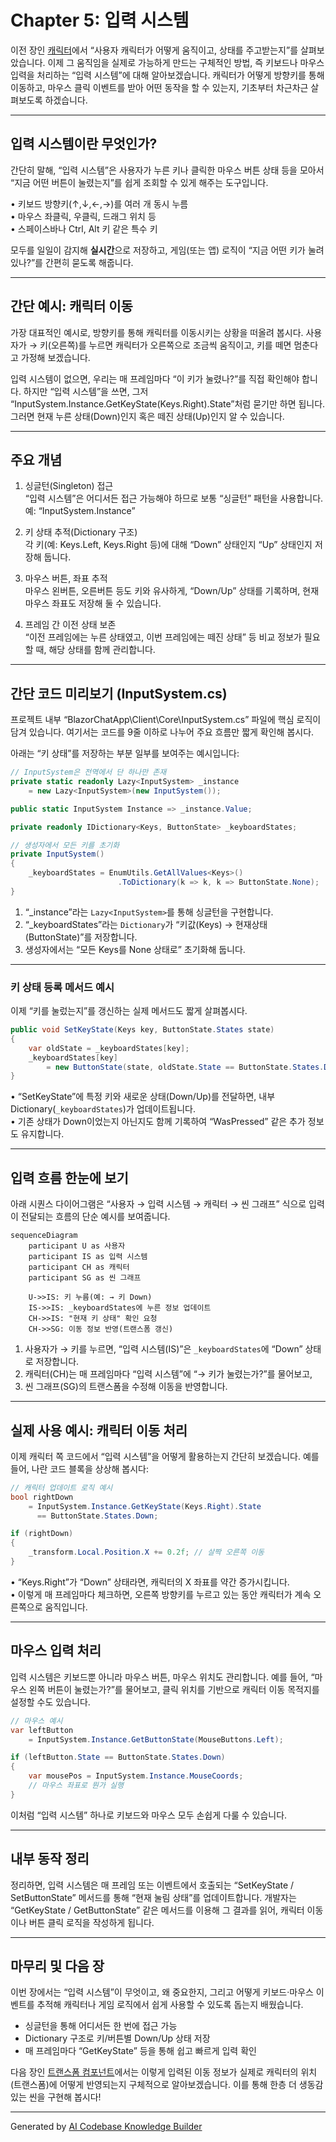 # Chapter 5: 입력 시스템

이전 장인 [캐릭터](04_캐릭터_.md)에서 “사용자 캐릭터가 어떻게 움직이고, 상태를 주고받는지”를 살펴보았습니다. 이제 그 움직임을 실제로 가능하게 만드는 구체적인 방법, 즉 키보드나 마우스 입력을 처리하는 “입력 시스템”에 대해 알아보겠습니다. 캐릭터가 어떻게 방향키를 통해 이동하고, 마우스 클릭 이벤트를 받아 어떤 동작을 할 수 있는지, 기초부터 차근차근 살펴보도록 하겠습니다.

---

## 입력 시스템이란 무엇인가?

간단히 말해, “입력 시스템”은 사용자가 누른 키나 클릭한 마우스 버튼 상태 등을 모아서 “지금 어떤 버튼이 눌렸는지”를 쉽게 조회할 수 있게 해주는 도구입니다.  

• 키보드 방향키(↑,↓,←,→)를 여러 개 동시 누름  
• 마우스 좌클릭, 우클릭, 드래그 위치 등  
• 스페이스바나 Ctrl, Alt 키 같은 특수 키  

모두를 일일이 감지해 **실시간**으로 저장하고, 게임(또는 앱) 로직이 “지금 어떤 키가 눌려 있나?”를 간편히 묻도록 해줍니다.

---

## 간단 예시: 캐릭터 이동

가장 대표적인 예시로, 방향키를 통해 캐릭터를 이동시키는 상황을 떠올려 봅시다. 사용자가 → 키(오른쪽)를 누르면 캐릭터가 오른쪽으로 조금씩 움직이고, 키를 떼면 멈춘다고 가정해 보겠습니다.  

입력 시스템이 없으면, 우리는 매 프레임마다 “이 키가 눌렸나?”를 직접 확인해야 합니다. 하지만 “입력 시스템”을 쓰면, 그저 “InputSystem.Instance.GetKeyState(Keys.Right).State”처럼 묻기만 하면 됩니다. 그러면 현재 누른 상태(Down)인지 혹은 떼진 상태(Up)인지 알 수 있습니다.

---

## 주요 개념

1. 싱글턴(Singleton) 접근  
   “입력 시스템”은 어디서든 접근 가능해야 하므로 보통 “싱글턴” 패턴을 사용합니다. 예: “InputSystem.Instance”  

2. 키 상태 추적(Dictionary 구조)  
   각 키(예: Keys.Left, Keys.Right 등)에 대해 “Down” 상태인지 “Up” 상태인지 저장해 둡니다.  

3. 마우스 버튼, 좌표 추적  
   마우스 왼버튼, 오른버튼 등도 키와 유사하게, “Down/Up” 상태를 기록하며, 현재 마우스 좌표도 저장해 둘 수 있습니다.  

4. 프레임 간 이전 상태 보존  
   “이전 프레임에는 누른 상태였고, 이번 프레임에는 떼진 상태” 등 비교 정보가 필요할 때, 해당 상태를 함께 관리합니다.  

---

## 간단 코드 미리보기 (InputSystem.cs)

프로젝트 내부 “BlazorChatApp\Client\Core\InputSystem.cs” 파일에 핵심 로직이 담겨 있습니다. 여기서는 코드를 9줄 이하로 나누어 주요 흐름만 짧게 확인해 봅시다.

아래는 “키 상태”를 저장하는 부분 일부를 보여주는 예시입니다:

```csharp
// InputSystem은 전역에서 단 하나만 존재
private static readonly Lazy<InputSystem> _instance
    = new Lazy<InputSystem>(new InputSystem());

public static InputSystem Instance => _instance.Value;

private readonly IDictionary<Keys, ButtonState> _keyboardStates;

// 생성자에서 모든 키를 초기화
private InputSystem()
{
    _keyboardStates = EnumUtils.GetAllValues<Keys>()
                        .ToDictionary(k => k, k => ButtonState.None);
}
```

1. “_instance”라는 `Lazy<InputSystem>`를 통해 싱글턴을 구현합니다.  
2. “_keyboardStates”라는 `Dictionary`가 “키값(Keys) → 현재상태(ButtonState)”를 저장합니다.  
3. 생성자에서는 “모든 Keys를 None 상태로” 초기화해 둡니다.

---

### 키 상태 등록 메서드 예시

이제 “키를 눌렀는지”를 갱신하는 실제 메서드도 짧게 살펴봅시다.

```csharp
public void SetKeyState(Keys key, ButtonState.States state)
{
    var oldState = _keyboardStates[key];
    _keyboardStates[key]
        = new ButtonState(state, oldState.State == ButtonState.States.Down);
}
```

• “SetKeyState”에 특정 키와 새로운 상태(Down/Up)를 전달하면, 내부 Dictionary(`_keyboardStates`)가 업데이트됩니다.  
• 기존 상태가 Down이었는지 아닌지도 함께 기록하여 “WasPressed” 같은 추가 정보도 유지합니다.

---

## 입력 흐름 한눈에 보기

아래 시퀀스 다이어그램은 “사용자 → 입력 시스템 → 캐릭터 → 씬 그래프” 식으로 입력이 전달되는 흐름의 단순 예시를 보여줍니다.

```mermaid
sequenceDiagram
    participant U as 사용자
    participant IS as 입력 시스템
    participant CH as 캐릭터
    participant SG as 씬 그래프

    U->>IS: 키 누름(예: → 키 Down)
    IS->>IS: _keyboardStates에 누른 정보 업데이트
    CH->>IS: "현재 키 상태" 확인 요청
    CH->>SG: 이동 정보 반영(트랜스폼 갱신)
```

1. 사용자가 → 키를 누르면, “입력 시스템(IS)”은 `_keyboardStates`에 “Down” 상태로 저장합니다.  
2. 캐릭터(CH)는 매 프레임마다 “입력 시스템”에 “→ 키가 눌렸는가?”를 물어보고,  
3. 씬 그래프(SG)의 트랜스폼을 수정해 이동을 반영합니다.

---

## 실제 사용 예시: 캐릭터 이동 처리

이제 캐릭터 쪽 코드에서 “입력 시스템”을 어떻게 활용하는지 간단히 보겠습니다. 예를 들어, 나란 코드 블록을 상상해 봅시다:

```csharp
// 캐릭터 업데이트 로직 예시
bool rightDown 
    = InputSystem.Instance.GetKeyState(Keys.Right).State 
      == ButtonState.States.Down;

if (rightDown)
{
    _transform.Local.Position.X += 0.2f; // 살짝 오른쪽 이동
}
```

• “Keys.Right”가 “Down” 상태라면, 캐릭터의 X 좌표를 약간 증가시킵니다.  
• 이렇게 매 프레임마다 체크하면, 오른쪽 방향키를 누르고 있는 동안 캐릭터가 계속 오른쪽으로 움직입니다.

---

## 마우스 입력 처리

입력 시스템은 키보드뿐 아니라 마우스 버튼, 마우스 위치도 관리합니다. 예를 들어, “마우스 왼쪽 버튼이 눌렸는가?”를 물어보고, 클릭 위치를 기반으로 캐릭터 이동 목적지를 설정할 수도 있습니다.

```csharp
// 마우스 예시
var leftButton 
    = InputSystem.Instance.GetButtonState(MouseButtons.Left);

if (leftButton.State == ButtonState.States.Down)
{
    var mousePos = InputSystem.Instance.MouseCoords;
    // 마우스 좌표로 뭔가 실행
}
```

이처럼 “입력 시스템” 하나로 키보드와 마우스 모두 손쉽게 다룰 수 있습니다.

---

## 내부 동작 정리

정리하면, 입력 시스템은 매 프레임 또는 이벤트에서 호출되는 “SetKeyState / SetButtonState” 메서드를 통해 “현재 눌림 상태”를 업데이트합니다. 개발자는 “GetKeyState / GetButtonState” 같은 메서드를 이용해 그 결과를 읽어, 캐릭터 이동이나 버튼 클릭 로직을 작성하게 됩니다.

---

## 마무리 및 다음 장

이번 장에서는 “입력 시스템”이 무엇이고, 왜 중요한지, 그리고 어떻게 키보드·마우스 이벤트를 추적해 캐릭터나 게임 로직에서 쉽게 사용할 수 있도록 돕는지 배웠습니다.  
- 싱글턴을 통해 어디서든 한 번에 접근 가능  
- Dictionary 구조로 키/버튼별 Down/Up 상태 저장  
- 매 프레임마다 “GetKeyState” 등을 통해 쉽고 빠르게 입력 확인  

다음 장인 [트랜스폼 컴포넌트](06_트랜스폼_컴포넌트_.md)에서는 이렇게 입력된 이동 정보가 실제로 캐릭터의 위치(트랜스폼)에 어떻게 반영되는지 구체적으로 알아보겠습니다. 이를 통해 한층 더 생동감 있는 씬을 구현해 봅시다!  

---

Generated by [AI Codebase Knowledge Builder](https://github.com/The-Pocket/Tutorial-Codebase-Knowledge)